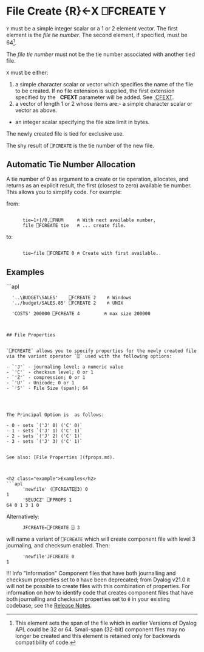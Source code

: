 





<h1 class="heading"><span class="name">File Create</span> <span class="command">{R}←X ⎕FCREATE Y</span></h1>



`Y` must be a simple integer scalar or a 1 or 2 element vector. The first element is the *file tie number*. The second element, if specified, must be 64[^1].


The *file tie number* must not be the tie number associated with another tied file.



`X` must be either:

1. a simple character scalar or vector which specifies the name of the file to be created. If no file extension is supplied, the first extension specified by the   **CFEXT** parameter will be added. See [ CFEXT](../../../windows-installation-and-configuration-guide/configuration-parameters/configuration-parameters).
2. a vector of length 1 or 2 whose items are:- a simple character scalar or vector as above.
- an integer scalar specifying the file size limit in bytes.




The newly created file is tied for exclusive use.


The shy result of `⎕FCREATE` is the tie number of the new file.

## Automatic Tie Number Allocation


A tie number of 0 as argument to a create or tie operation, allocates, and returns as an explicit result, the first (closest to zero) available tie number. This allows you to simplify code. For example:



from:
```apl

      tie←1+⌈/0,⎕FNUM     ⍝ With next available number,
      file ⎕FCREATE tie   ⍝ ... create file.

```


to:
```apl

      tie←file ⎕FCREATE 0 ⍝ Create with first available..
```


<h2 class="example">Examples</h2>
```apl

      '..\BUDGET\SALES'    ⎕FCREATE 2    ⍝ Windows
      '../budget/SALES.85' ⎕FCREATE 2    ⍝ UNIX

      'COSTS' 200000 ⎕FCREATE 4         ⍝ max size 200000

```


## File Properties


`⎕FCREATE` allows you to specify properties for the newly created file via the variant operator `⍠` used with the following options:

- `'J'` - journaling level; a numeric value
- `'C'` - checksum level; 0 or 1
- `'Z'` - compression; 0 or 1
- `'U'` - Unicode; 0 or 1
- `'S'` - File Size (span); 64




The Principal Option is  as follows:

- 0 - sets `('J' 0) ('C' 0)`
- 1 - sets `('J' 1) ('C' 1)`
- 2 - sets `('J' 2) ('C' 1)`
- 3 - sets `('J' 3) ('C' 1)`


See also: [File Properties ](fprops.md).



<h2 class="example">Examples</h2>
```apl
      'newfile' (⎕FCREATE⍠3) 0
1
      'SEUJCZ' ⎕FPROPS 1
64 0 1 3 1 0

```



Alternatively:
```apl
      JFCREATE←⎕FCREATE ⍠ 3
```


will name a variant of `⎕FCREATE` which will create component file with level 3 journaling, and checksum enabled. Then:
```apl
      'newfile'JFCREATE 0
1
```






[^1]: This element sets the span of the file which in earlier Versions of Dyalog APL could be 32 or 64. Small-span (32-bit) component files may no longer be created and this element is retained only for backwards compatibility of code.

!!! Info "Information"
    Component files that have both journalling and checksum properties set to `0` have been deprecated; from Dyalog v21.0 it will not be possible to create files with this combination of properties. For information on how to identify code that creates component files that have both journalling and checksum properties set to `0` in your existing codebase, see the [Release Notes](../../release-notes/announcements/deprecated-functionality.md).
